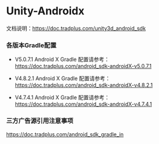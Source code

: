 # Unity-Androidx
文档说明：https://doc.tradplus.com/unity3d_android_sdk

### 各版本Gradle配置

* V5.0.7.1 Android X Gradle 配置请参考：
https://doc.tradplus.com/android_sdk-androidX-v5.0.7.1

* V4.8.2.1 Android X Gradle 配置请参考：
https://doc.tradplus.com/android_sdk-androidX-v4.8.2.1

* V4.7.4.1 Android X Gradle 配置请参考：
https://doc.tradplus.com/android_sdk-androidX-v4.7.4.1

### 三方广告源引用注意事项
https://doc.tradplus.com/android_sdk_gradle_in
